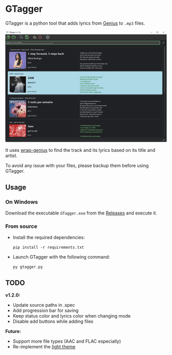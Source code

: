 # GTagger

GTagger is a python tool that adds lyrics from [Genius](https://genius.com/) to `.mp3` files.

![Screenshot of the main window](docs/gtagger.png)

It uses [wrap-genius](https://github.com/fedecalendino/wrap-genius) to find the track and its lyrics based on its title and artist.

To avoid any issue with your files, please backup them before using GTagger.

## Usage

### On Windows

Download the executable `GTagger.exe` from the [Releases](https://github.com/maelchiotti/GTagger/releases) and execute it.

### From source

- Install the required dependencies:

  ```shell
  pip install -r requirements.txt
  ```

- Launch GTagger with the following command:

  ```shell
  py gtagger.py
  ```

## TODO

**v1.2.0:**

- Update source paths in .spec
- Add progression bar for saving
- Keep status color and lyrics color when changing mode
- Disable add buttons while adding files

**Future:**

- Support more file types (AAC and FLAC especially)
- Re-implement the [light theme](https://github.com/maelchiotti/GTagger/tree/light_theme)
